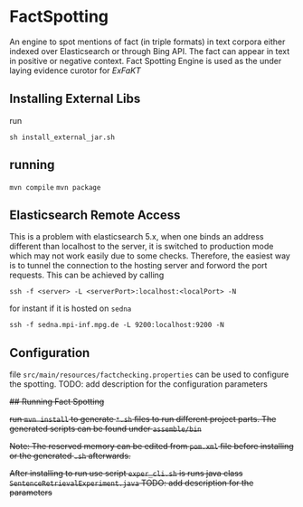 # FactSpotting

An engine to spot mentions of fact (in triple formats) in text corpora either indexed over Elasticsearch or through Bing API. The fact can appear in text in positive or negative context. Fact Spotting Engine is used as the under laying evidence curotor for _ExFaKT_

## Installing External Libs

run

`sh install_external_jar.sh`

## running

`mvn compile`
`mvn package`


## Elasticsearch Remote Access

This is a problem with elasticsearch 5.x, when one binds an address different than localhost to the server, it is switched to production mode which may not work easily due to some checks. 
Therefore, the easiest way is to tunnel the connection to the hosting server and forword the port requests. This can be achieved by calling

`ssh -f <server> -L <serverPort>:localhost:<localPort> -N`

for instant if it is hosted on `sedna`

`ssh -f sedna.mpi-inf.mpg.de -L 9200:localhost:9200 -N `

## Configuration

file `src/main/resources/factchecking.properties` can be used to configure the spotting. 
TODO: add description for the configuration parameters

~~## Running Fact Spotting~~

~~run `mvn install` to generate `*.sh` files to run different project parts. The generated scripts can be found under `assemble/bin`~~

~~Note: The reserved memory can be edited from `pom.xml` file before installing or the generated `.sh` afterwards.~~

~~After installing to run use script `exper_cli.sh` is runs java class `SentenceRetrievalExperiment.java`
TODO: add description for the parameters~~













